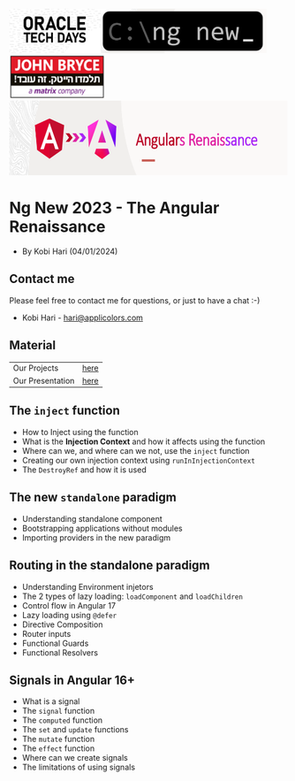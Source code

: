 <img src="./images/oracle-tech-days.png" Height="80"><img src="./images/title.png" Height="80"><img src="./images/john-bryce.png" Height="80">
<br>
<img src="./images/logo.png" Height="135">
# Ng New 2023 - The Angular Renaissance
* By Kobi Hari (04/01/2024)

## Contact me
Please feel free to contact me for questions, or just to have a chat :-)
- Kobi Hari - hari@applicolors.com

## Material 

|   |    |  
|-------------- | -------------- 
| Our Projects    | [here](./projects)     |
| Our Presentation    | [here](./presentation/NgRx%20Signals%20Store.pdf)     |

## The `inject` function
* How to Inject using the function
* What is the **Injection Context** and how it affects using the function
* Where can we, and where can we not, use the `inject` function
* Creating our own injection context using `runInInjectionContext`
* The `DestroyRef` and how it is used

## The new `standalone` paradigm
* Understanding standalone component
* Bootstrapping applications without modules
* Importing providers in the new paradigm

## Routing in the standalone paradigm
* Understanding Environment injetors
* The 2 types of lazy loading: `loadComponent` and `loadChildren`
* Control flow in Angular 17
* Lazy loading using `@defer`
* Directive Composition
* Router inputs
* Functional Guards
* Functional Resolvers

## Signals in Angular 16+
* What is a signal
* The `signal` function
* The `computed` function
* The `set` and `update` functions
* The `mutate` function
* The `effect` function
* Where can we create signals
* The limitations of using signals


